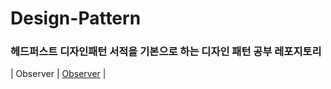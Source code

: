 # Design-Pattern
### 헤드퍼스트 디자인패턴 서적을 기본으로 하는 디자인 패턴 공부 레포지토리
| Observer | [Observer](https://github.com/jinjoo-lab/Design-Pattern/blob/master/src/Observer/Observer.md) |
